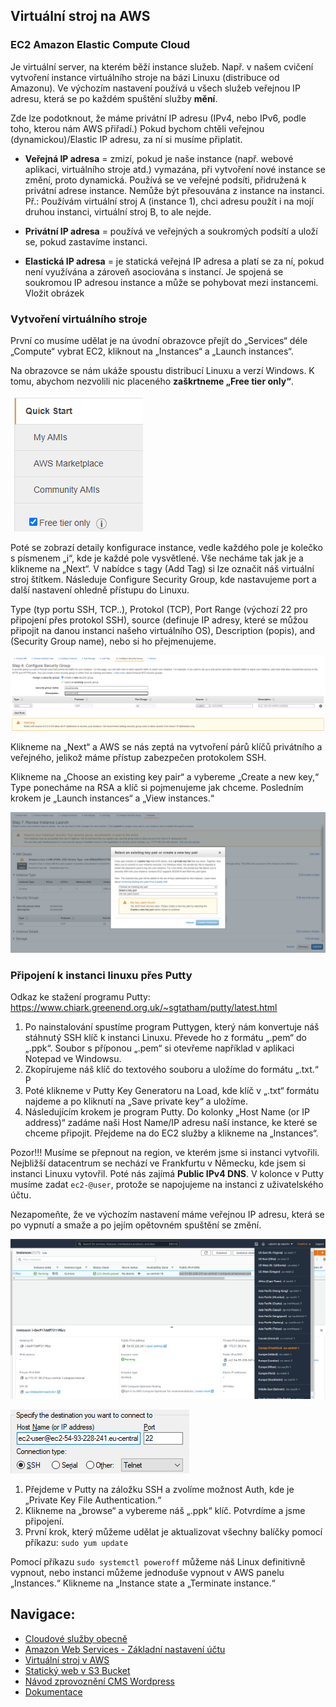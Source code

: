 ## Virtuální stroj na AWS

### EC2 Amazon Elastic Compute Cloud

Je virtuální server, na kterém běží instance služeb. Např. v našem cvičení vytvoření instance virtuálního stroje na bázi Linuxu (distribuce od Amazonu). Ve výchozím nastavení používá u všech služeb veřejnou IP adresu, která se po každém spuštění služby **mění**.

Zde lze podotknout, že máme privátní IP adresu (IPv4, nebo IPv6, podle toho, kterou nám AWS přiřadí.) Pokud bychom chtěli veřejnou (dynamickou)/Elastic IP adresu, za ní si musíme připlatit.

- **Veřejná IP adresa** = zmizí, pokud je naše instance (např. webové aplikaci, virtuálního stroje atd.) vymazána, při vytvoření nové instance se změní, proto dynamická. Používá se ve veřejné podsíti, přidružená k privátní adrese instance. Nemůže být přesouvána z instance na instanci. Př.: Používám virtuální stroj A (instance 1), chci adresu použít i na mojí druhou instanci, virtuální stroj B, to ale nejde.

- **Privátní IP adresa** = používá ve veřejných a soukromých podsítí a uloží se, pokud zastavíme instanci.

- **Elastická IP adresa** = je statická veřejná IP adresa a platí se za ní, pokud není využívána a zároveň asociována s instancí. Je spojená se soukromou IP adresou instance a může se pohybovat mezi instancemi. Vložit obrázek

### Vytvoření virtuálního stroje

První co musíme udělat je na úvodní obrazovce přejít do „Services“ déle „Compute“ vybrat EC2, kliknout na „Instances“ a „Launch instances“.

Na obrazovce se nám ukáže spoustu distribucí Linuxu a verzí Windows. K tomu, abychom nezvolili nic placeného **zaškrtneme „Free tier only“**.

![nabídka Launch instances](img/free_tier.png)

Poté se zobrazí detaily konfigurace instance, vedle každého pole je kolečko s písmenem „i“, kde je každé pole vysvětlené. Vše necháme tak jak je a klikneme na „Next“. V nabídce s tagy (Add Tag) si lze označit náš virtuální stroj štítkem. Následuje Configure Security Group, kde nastavujeme port a další nastavení ohledně přístupu do Linuxu.

Type (typ portu SSH, TCP..), Protokol (TCP), Port Range (výchozí 22 pro připojení přes protokol SSH), source (definuje IP adresy, které se můžou připojit na danou instanci našeho virtuálního OS), Description (popis), and (Security Group name), nebo si ho přejmenujeme.

![nabídka Configure Security Group](img/configure_security_group.png)

Klikneme na „Next“  a AWS se nás zeptá na vytvoření párů klíčů privátního a veřejného, jelikož máme přístup zabezpečen protokolem SSH.

Klikneme na „Choose an existing key pair“ a vybereme „Create a new key,“ Type ponecháme na RSA a klíč si pojmenujeme jak chceme. Posledním krokem je „Launch instances“ a „View instances.“

![nabídka vytvoření public/private klíčů](img/nabidka_klice.png)

### Připojení k instanci linuxu přes Putty

Odkaz ke stažení programu Putty: https://www.chiark.greenend.org.uk/~sgtatham/putty/latest.html

1. Po nainstalování spustíme program Puttygen, který nám konvertuje náš stáhnutý SSH klíč k instanci Linuxu. Převede ho z formátu „.pem“ do „.ppk“. Soubor s příponou „.pem“ si otevřeme například v aplikaci Notepad ve Windowsu.
2. Zkopírujeme náš klíč do textového souboru a uložíme do formátu „.txt.“ P
3. Poté klikneme v Putty Key Generatoru na Load, kde klíč v „.txt“ formátu najdeme a po kliknutí na „Save private key“ a uložíme.
4. Následujícím krokem je program Putty. Do kolonky „Host Name (or IP address)“ zadáme naši Host Name/IP adresu naší instance, ke které se chceme připojit. Přejdeme na do EC2 služby a klikneme na „Instances“.

Pozor!!! Musíme se přepnout na region, ve kterém jsme si instanci vytvořili. Nejbližší datacentrum se nechází ve Frankfurtu v Německu, kde jsem si instanci Linuxu vytovřil. Poté nás zajímá **Public IPv4 DNS**. V kolonce v Putty musíme zadat `ec2-@user`, protože se napojujeme na instanci z uživatelského účtu.

Nezapomeňte, že ve výchozím nastavení máme veřejnou IP adresu, která se po vypnutí a smaže a po jejím opětovném spuštění se změní.

![Obrázek 9 ukázka instance VM Linux na AWS](img/ukazka_instance.png)

![Obrázek 10 Putty ukázka adresy instance](img/adresa_instance.png)

 
1. Přejdeme v Putty na záložku SSH a zvolíme možnost Auth, kde je „Private Key File Authentication.“ 
2. Klikneme na „browse“ a vybereme náš „.ppk“ klíč. Potvrdíme a jsme připojení. 
3. První krok, který můžeme udělat je aktualizovat všechny balíčky pomocí příkazu: `sudo yum update`

Pomocí příkazu `sudo systemctl poweroff` můžeme náš Linux definitivně vypnout, nebo instanci můžeme jednoduše vypnout v AWS panelu „Instances.“ Klikneme na „Instance state a „Terminate instance.“

## Navigace:
  - [Cloudové služby obecně](Cloudove_sluzby_obecne.md)
  - [Amazon Web Services - Základní nastavení účtu](AWS_nastaveni.md)
  - [Virtuální stroj v AWS](AWS_navod_VM.md)
  - [Statický web v S3 Bucket](AWS_navod_static_website.md)
  - [Návod zprovoznění CMS Wordpress](AWS_navod_wordpress.md)
  - [Dokumentace](docs/Dokumentace.doc)